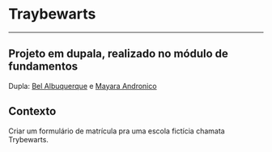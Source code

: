 # Traybewarts

--------
## Projeto em dupala, realizado no módulo de fundamentos


Dupla: [Bel Albuquerque](https://github.com/Bel-Albuquerque) e [Mayara Andronico](https://github.com/mayandronico)

## Contexto

Criar um formulário de matrícula pra uma escola fictícia chamata Trybewarts.

